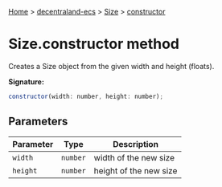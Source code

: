 [Home](./index) &gt; [decentraland-ecs](./decentraland-ecs.md) &gt; [Size](./decentraland-ecs.size.md) &gt; [constructor](./decentraland-ecs.size.constructor.md)

# Size.constructor method

Creates a Size object from the given width and height (floats).

**Signature:**
```javascript
constructor(width: number, height: number);
```

## Parameters

|  Parameter | Type | Description |
|  --- | --- | --- |
|  `width` | `number` | width of the new size |
|  `height` | `number` | height of the new size |

